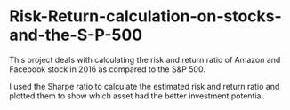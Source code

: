 # Risk-Return-calculation-on-stocks-and-the-S-P-500

This project deals with calculating the risk and return ratio of Amazon and Facebook stock in 2016 as compared to the S&P 500.

I used the Sharpe ratio to calculate the estimated risk and return ratio and plotted them to show which asset had the better investment potential. 

